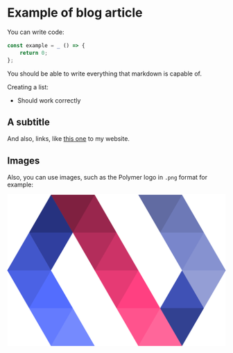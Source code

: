 <!--
AUTHOR=k3llydev
KEYWORDS=JavaScript,HTML,CSS
DATE=December 25, 2021
LAST_UPDATED=April 25, 2022
HASH=an-old-post
TIMESTAMP=1
-->

# Example of blog article

You can write code:

```javascript
const example = _ () => {
    return 0;
};
```

You should be able to write everything that markdown is capable of.

Creating a list:

- Should work correctly

## A subtitle

And also, links, like [this one](https://k3lly.dev) to my website.

## Images

Also, you can use images, such as the Polymer logo in `.png` format for example:

![Polymer logo](polymer.png)
